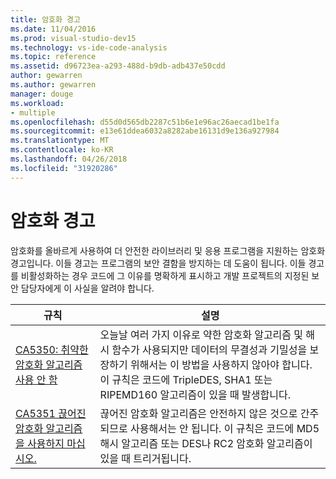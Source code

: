 ```yaml
---
title: 암호화 경고
ms.date: 11/04/2016
ms.prod: visual-studio-dev15
ms.technology: vs-ide-code-analysis
ms.topic: reference
ms.assetid: d96723ea-a293-488d-b9db-adb437e50cdd
author: gewarren
ms.author: gewarren
manager: douge
ms.workload:
- multiple
ms.openlocfilehash: d55d0d565db2287c51b6e1e96ac26aecad1be1fa
ms.sourcegitcommit: e13e61ddea6032a8282abe16131d9e136a927984
ms.translationtype: MT
ms.contentlocale: ko-KR
ms.lasthandoff: 04/26/2018
ms.locfileid: "31920286"
---
```

# <a name="cryptography-warnings"></a>암호화 경고
암호화를 올바르게 사용하여 더 안전한 라이브러리 및 응용 프로그램을 지원하는 암호화 경고입니다. 이들 경고는 프로그램의 보안 결함을 방지하는 데 도움이 됩니다. 이들 경고를 비활성화하는 경우 코드에 그 이유를 명확하게 표시하고 개발 프로젝트의 지정된 보안 담당자에게 이 사실을 알려야 합니다.

|규칙|설명|
|----------|-----------------|
|[CA5350: 취약한 암호화 알고리즘 사용 안 함](../code-quality/ca5350-do-not-use-weak-cryptographic-algorithms.md)|오늘날 여러 가지 이유로 약한 암호화 알고리즘 및 해시 함수가 사용되지만 데이터의 무결성과 기밀성을 보장하기 위해서는 이 방법을 사용하지 않아야 합니다.        이 규칙은 코드에 TripleDES, SHA1 또는 RIPEMD160 알고리즘이 있을 때 발생합니다.|
|[CA5351 끊어진 암호화 알고리즘을 사용하지 마십시오.](../code-quality/ca5351-do-not-use-broken-cryptographic-algorithms.md)|끊어진 암호화 알고리즘은 안전하지 않은 것으로 간주되므로 사용해서는 안 됩니다. 이 규칙은 코드에 MD5 해시 알고리즘 또는 DES나 RC2 암호화 알고리즘이 있을 때 트리거됩니다.|